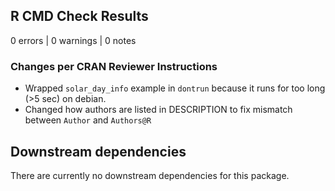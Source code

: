 ## R CMD Check Results

0 errors | 0 warnings | 0 notes

### Changes per CRAN Reviewer Instructions

- Wrapped `solar_day_info` example in `dontrun` because it runs for too long (>5 sec) on debian.
- Changed how authors are listed in DESCRIPTION to fix mismatch between `Author` and `Authors@R`

## Downstream dependencies

There are currently no downstream dependencies for this package.
